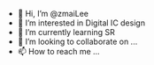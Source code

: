 - 👋 Hi, I’m @zmaiLee
- 👀 I’m interested in Digital IC design
- 🌱 I’m currently learning SR
- 💞️ I’m looking to collaborate on ...
- 📫 How to reach me ...

<!---
zmaiLee/zmaiLee is a ✨ special ✨ repository because its `README.md` (this file) appears on your GitHub profile.
You can click the Preview link to take a look at your changes.
--->

